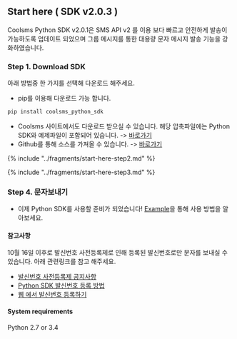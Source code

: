 ## Start here ( SDK v2.0.3 )

Coolsms Python SDK v2.0.1은 SMS API v2 를 이용 보다 빠르고 안전하게 발송이 가능하도록 업데이트 되었으며 그룹 메시지를 통한 대용량 문자 메시지 발송 기능을 강화하였습니다.
 
### Step 1. Download SDK
아래 방법중 한 가지를 선택해 다운로드 해주세요.
- pip를 이용해 다운로드 가능 합니다.
```python
pip install coolsms_python_sdk
```
- Coolsms 사이트에서도 다운로드 받으실 수 있습니다. 해당 압축파일에는 Python SDK와 예제파일이 포함되어 있습니다. -> [바로가기](https://www.coolsms.co.kr/index.php?mid=download&document_srl=545387)
- Github를 통해 소스를 가져올 수 있습니다. -> [바로가기](https://github.com/coolsms/python-sdk/releases)

{% include "../fragments/start-here-step2.md" %}

{% include "../fragments/start-here-step3.md" %} 

### Step 4. 문자보내기
- 이제 Python SDK를 사용할 준비가 되었습니다! [Example](example.md)을 통해 사용 방법을 알아보세요.

#### 참고사항

10월 16일 이후로 발신번호 사전등록제로 인해 등록된 발신번호로만 문자를 보내실 수 있습니다. 아래 관련링크를 참고 해주세요.
- [발신번호 사전등록제 공지사항](https://www.coolsms.co.kr/index.php?mid=notice&document_srl=3070386)
- [Python SDK 발신번호 등록 방법](example/sender-id.md)
- [웹 에서 발신번호 등록하기](https://www.coolsms.co.kr/index.php?mid=service_setup&act=dispSmsconfigSenderNumbers)
 
#### System requirements
Python 2.7 or 3.4